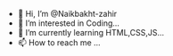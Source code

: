 - 👋 Hi, I’m @Naikbakht-zahir
- 👀 I’m interested in Coding...
- 🌱 I’m currently learning HTML,CSS,JS...
- 📫 How to reach me ...

<!---
Naikbakht-zahir/Naikbakht-zahir is a ✨ special ✨ repository because its `README.md` (this file) appears on your GitHub profile.
You can click the Preview link to take a look at your changes.
--->
